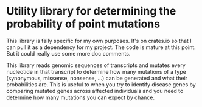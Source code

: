 # Utility library for determining the probability of point mutations

This library is faily specific for my own purposes. It's on crates.io so that I
can pull it as a dependency for my project. The code is mature at this point.
But it could really use some more doc comments.

This library reads genomic sequences of transcripts and mutates every
nucleotide in that transcript to determine how many mutations of a type
(synonymous, missense, nonsense, ...) can be generated and what their
probabilities are. This is useful to when you try to identify disease genes by
comparing mutated genes across affected individuals and you need to determine
how many mutations you can expect by chance.
